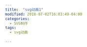 ```yaml
---
title:  "svg动画1"
modified: 2018-07-02T16:03:49-04:00
categories: 
  - SVG制作
tags:
  - svg动画
  
---
```


<head>
 <style>  
  @keyframes changeScale{
   0% {  width:100px;height:100px; top:110px; left:110px;}
   50% { width:200px;height:200px;top:60px; left:60px}
   100% {width:300px;height:300px;top:10px; left:10px}
    }
  svg{position:absolute;animation:changeScale 1s ease 0s infinite alternate; }
 </style>

</head>
 

<?xml version="1.0" encoding="utf-8"?>
<!-- Generator: Adobe Illustrator 21.0.0, SVG Export Plug-In . SVG Version: 6.00 Build 0)  -->
<svg version="1.1" xmlns="http://www.w3.org/2000/svg" xmlns:xlink="http://www.w3.org/1999/xlink" x="0px" y="0px"
	 viewBox="0 0 2208 1242" style="enable-background:new 0 0 2208 1242;" xml:space="preserve">
<style type="text/css">
    <div class="wrapper">
	.st0{fill:#F4C1C1;}
	.st1{fill:none;stroke:#000000;stroke-width:10;stroke-linecap:round;stroke-linejoin:round;stroke-miterlimit:10;}
	.st2{fill:none;stroke:#000000;stroke-width:10;stroke-miterlimit:10;}
</style>
<g id="图层_3">
	<g id="XMLID_2_">
		<g>
			<path class="st0" d="M1316.2,540.8c0.2,9.2,0.1,18.7-3.9,27l-88.7-75.2c0.3-0.3,0.6-0.6,0.8-1l12.2-13.1c1.6-0.9,3.3-1.8,4.8-2.8
				c2.9-0.6,5.9-0.7,8.5-2.1c17.1-9.3,36.5-10,55.7-13.1c0.7-0.1,1.4-0.2,2,0.2c0.5,0.4,0.7,1.1,0.8,1.8
				C1313,488.4,1315.5,514.6,1316.2,540.8z"/>
			<path class="st0" d="M1238.5,476.5c0.9-0.4,1.9-0.6,3-0.8c-1.5,1-3.2,1.9-4.8,2.8L1238.5,476.5z"/>
			<path class="st0" d="M1238.8,476.2l-0.3,0.3c-0.1,0-0.2,0.1-0.3,0.1c-0.1,0-0.1,0-0.2,0.1
				C1238.3,476.5,1238.5,476.4,1238.8,476.2z"/>
			<path class="st0" d="M1236.7,478.5l-12.2,13.1c1.2-1.7,2.2-4.4,3.6-5.3C1229.8,482.6,1233.2,480.5,1236.7,478.5z"/>
			<path class="st0" d="M1236.3,477.9c-3.2,2.3-6.4,4.7-9.6,7c0.2-0.3,0.4-0.6,0.6-0.9c-0.2,0-0.4,0.1-0.6,0.1
				c2.4-1.6,4.8-3.3,7.2-4.9c1.3-0.9,2.7-1.8,4.2-2.5C1237.4,477.1,1236.9,477.5,1236.3,477.9z"/>
			<path class="st0" d="M1227.3,484c-0.2,0.3-0.3,0.6-0.6,0.9c-2.2,1.6-4.3,3.2-6.5,4.8l-0.8-0.7c2.4-1.6,4.8-3.3,7.2-5
				C1226.8,484.1,1227.1,484,1227.3,484z"/>
			<path class="st0" d="M1226.7,484.9c-1.4,2-3.9,3.6-6.3,5l-0.2-0.2C1222.3,488.1,1224.5,486.5,1226.7,484.9z"/>
			<path class="st0" d="M1236.3,477.9c0.6-0.4,1.2-0.8,1.8-1.2c0.1,0,0.1-0.1,0.2-0.1c0.1,0,0.2-0.1,0.3-0.1l-1.9,2
				c-3.5,2-6.8,4.1-8.7,7.8c-1.4,0.9-2.4,3.6-3.6,5.3l-0.9,1l-3.1-2.7c2.4-1.4,4.8-2.9,6.3-5
				C1229.9,482.6,1233.1,480.3,1236.3,477.9z"/>
			<path class="st0" d="M1223.6,492.6l0.9-1C1224.2,492,1223.9,492.4,1223.6,492.6L1223.6,492.6z"/>
			<path class="st0" d="M1223.6,492.6L1223.6,492.6c-0.1,0.1-0.2,0.2-0.3,0.3L1223.6,492.6z"/>
			<path class="st0" d="M1238.8,476.2c-0.3,0.2-0.5,0.3-0.8,0.5c-1.5,0.6-2.8,1.5-4.2,2.5c-2.4,1.6-4.8,3.3-7.2,4.9
				c-1.3,0.1-2.4,0-3.9,0.7c7.1-3,12.5-9.4,20.5-10.3c-0.6,0.4-1.1,0.8-1.7,1.2c-1,0.2-2,0.4-3,0.8L1238.8,476.2z"/>
			<path class="st0" d="M1219.8,483.6c15.1-9.6,30.5-19.4,47.8-23.8c12.9-3.3,26.3-3.4,39.6-3.5c2.3,0,4.9,0.1,6.5,1.7
				c1.3,1.3,1.6,3.1,1.9,4.9c6.6,40.1,11.7,82.7-3.8,120.4l-97.7-94.9C1213.5,486.4,1217.8,483.4,1219.8,483.6z M1243.2,474.5
				c-8,0.9-13.4,7.2-20.5,10.3c1.6-0.7,2.6-0.6,3.9-0.7c-2.4,1.7-4.8,3.3-7.2,5l0.8,0.7c-0.7,0.5-1.4,1-2,1.5
				c0.7-0.4,1.5-0.9,2.3-1.3l3.1,2.7l-0.3,0.3c0.1-0.1,0.2-0.2,0.3-0.3l88.7,75.2c4-8.3,4.1-17.8,3.9-27
				c-0.6-26.3-3.2-52.5-7.7-78.3c-0.1-0.7-0.3-1.4-0.8-1.8c-0.6-0.4-1.3-0.3-2-0.2c-19.2,3.1-38.6,3.9-55.7,13.1
				c-2.6,1.4-5.6,1.5-8.5,2.1C1242.1,475.3,1242.6,474.9,1243.2,474.5z"/>
			<path class="st0" d="M1218.1,491.2c0.7-0.5,1.4-1,2-1.5l0.2,0.2C1219.6,490.4,1218.9,490.8,1218.1,491.2z"/>
			<path class="st0" d="M1048.2,498.1L944,481.9c30.9-2.2,62.3,1.5,91.8,10.7C1040.2,494,1044.5,495.5,1048.2,498.1z"/>
			<path class="st0" d="M946.8,490.9l8,105.3c-2.6-5.5-6.7-11.4-7.9-17.3c-4.1-19.9-3.5-40.2-2.4-60.6
				C945,509.2,945.8,500,946.8,490.9z"/>
			<path class="st0" d="M951.5,603.2l-3.2-7.3C949.7,598.2,950.9,600.6,951.5,603.2z"/>
			<path class="st0" d="M945.6,589.7l2.7,6.2c-0.8-1.3-1.6-2.6-2.3-3.9C945.9,591.3,945.8,590.5,945.6,589.7z"/>
			<path class="st0" d="M953.9,604.3c-3-7.6-5.9-15.2-8.9-22.8c-2.4-6-4.8-12.1-5.9-18.5c-1.1-6-1.1-12.1-1.1-18.2
				c0-18.4,0-36.8,0-55.3c0,0,0,0,0,0.1l1.7-3.9c0.4,0.1,0.7,0.3,0.9,0.6c24.7-0.2,46.8,2.1,71.1,6.3c9.2,1.6,18.4,3.5,27,7
				l-81.4,116C955.6,611,955.7,609,953.9,604.3z M946.9,579c1.2,5.9,5.4,11.8,7.9,17.3l-8-105.3c-1.1,9.1-1.8,18.3-2.3,27.4
				C943.5,538.7,942.8,559,946.9,579z"/>
			<path class="st0" d="M945.6,589.7c0.1,0.8,0.3,1.6,0.4,2.3c-2-3.3-3.7-6.7-3.9-10.5L945.6,589.7z"/>
			<path class="st0" d="M952.9,613.5c-1.7-0.4,1.5,6.1,0.4,4.8c-3.6-4.1-7.3-8.7-8.4-14c-0.9-4.1-1.8-8.3-2.8-12.4
				c-1.8-7.6-0.7-12.5-2.4-20.1c2.3,5.3,4.8,11.6,6,17.9l-3.5-8.1c0.2,3.8,1.9,7.1,3.9,10.5c0.4,3.1,0.4,6.1-0.1,9
				C947.9,605.4,950.2,609.5,952.9,613.5z"/>
			<path class="st0" d="M939.7,485.8l-1.7,3.9c0,0,0,0,0-0.1c0-1.1,0-2.2,0-3.3C938.4,485.8,939.1,485.6,939.7,485.8z"/>
			<path class="st0" d="M938,489.6c-1.7-2.4-0.1-6.4-0.6-9.3c1.6,0,3.1,0,4.7,0l-2.3,5.4c-0.6-0.2-1.3,0-1.7,0.5
				C938,487.4,938,488.5,938,489.6z"/>
		</g>
		<g>
			<path class="st1" d="M938,489.6c0,18.4,0,36.8,0,55.3c0,6.1,0,12.2,1.1,18.2c1.2,6.4,3.5,12.5,5.9,18.5c3,7.6,6,15.2,8.9,22.8
				c1.8,4.6,1.7,6.7,3.4,11.4"/>
			<path class="st1" d="M1038.7,499.7c-8.6-3.5-17.8-5.4-27-7c-24.3-4.2-46.4-6.5-71.1-6.3c-0.2-0.3-0.5-0.5-0.9-0.6"/>
			<path class="st1" d="M944,481.9c30.9-2.2,62.3,1.5,91.8,10.7c4.3,1.4,8.7,2.9,12.3,5.5"/>
			<path class="st1" d="M946.8,490.9c-1.1,9.1-1.8,18.3-2.3,27.4c-1.1,20.4-1.7,40.7,2.4,60.6c1.2,5.9,5.4,11.8,7.9,17.3"/>
			<path class="st1" d="M946,592c0.8,1.3,1.6,2.6,2.3,3.9c1.3,2.3,2.5,4.7,3.2,7.3"/>
			<path class="st1" d="M945.6,589.7c-1.2-6.2-3.6-12.5-6-17.9c1.8,7.6,0.7,12.5,2.4,20.1c1,4.1,1.9,8.3,2.8,12.4
				c1.2,5.4,4.8,9.9,8.4,14c1.1,1.3-2.1-5.2-0.4-4.8c-2.7-4-5-8.2-7-12.5c0.5-2.9,0.5-5.9,0.1-9
				C945.9,591.3,945.8,590.5,945.6,589.7z"/>
			<path class="st1" d="M942,480.3c-1.6,0-3.1,0-4.7,0c0.5,2.9-1,6.9,0.6,9.3c0,0,0,0,0,0.1"/>
			<path class="st1" d="M1311.8,583.2c15.4-37.6,10.4-80.2,3.8-120.4c-0.3-1.8-0.6-3.6-1.9-4.9c-1.6-1.6-4.2-1.7-6.5-1.7
				c-13.3,0.1-26.7,0.3-39.6,3.5c-17.3,4.4-32.7,14.2-47.8,23.8c-2-0.2-6.3,2.8-5.7,4.7"/>
			<path class="st1" d="M1241.5,475.7c2.9-0.6,5.9-0.7,8.5-2.1c17.1-9.3,36.5-10,55.7-13.1c0.7-0.1,1.4-0.2,2,0.2
				c0.5,0.4,0.7,1.1,0.8,1.8c4.5,25.9,7.1,52.1,7.7,78.3c0.2,9.2,0.1,18.7-3.9,27"/>
			<path class="st1" d="M1238,476.7c0.1,0,0.1-0.1,0.2-0.1c0.1,0,0.2-0.1,0.3-0.1"/>
			<path class="st1" d="M1219.4,489c2.4-1.6,4.8-3.3,7.2-5"/>
			<path class="st1" d="M1238.8,476.2c-0.3,0.2-0.5,0.3-0.8,0.5c-0.6,0.4-1.2,0.8-1.8,1.2c-3.2,2.3-6.4,4.7-9.6,7
				c-2.2,1.6-4.3,3.2-6.5,4.8c-0.7,0.5-1.4,1-2,1.5c0.7-0.4,1.5-0.9,2.3-1.3c2.4-1.4,4.8-2.9,6.3-5c0.2-0.3,0.4-0.6,0.6-0.9
				c-0.2,0-0.4,0.1-0.6,0.1c-1.3,0.1-2.4,0-3.9,0.7c7.1-3,12.5-9.4,20.5-10.3c-0.6,0.4-1.1,0.8-1.7,1.2c-1.5,1-3.2,1.9-4.8,2.8
				c-3.5,2-6.8,4.1-8.7,7.8c-1.4,0.9-2.4,3.6-3.6,5.3c-0.3,0.4-0.5,0.7-0.8,1c-0.1,0.1-0.2,0.2-0.3,0.3"/>
		</g>
	</g>
</g>
<g id="图层_4">
	<g id="XMLID_1_">
		<g>
			<path class="st0" d="M1140.8,474.5c104.6,0,189.3,85.8,189.3,191.7s-84.8,191.7-189.3,191.7c-104.6,0-189.3-85.8-189.3-191.7
				S1036.3,474.5,1140.8,474.5z"/>
		</g>
		<g>
			<path class="st2" d="M1330.2,666.2c0,105.9-84.8,191.7-189.3,191.7c-104.6,0-189.3-85.8-189.3-191.7s84.8-191.7,189.3-191.7
				C1245.4,474.5,1330.2,560.3,1330.2,666.2z"/>
		</g>
	</g>
</g>
<g id="图层_5">
	<ellipse cx="1063.4" cy="612" rx="16.6" ry="19.6"/>
	<ellipse cx="1206.1" cy="608.7" rx="16.6" ry="19.6"/>
</g>
<g id="图层_6">
	<path class="st1" d="M1048.7,673.7c25.5-19.9,57.6-31,89.9-31.3c9.6-0.1,19.3,0.8,28.7,2.8c13,2.8,25.4,7.7,37.8,12.5
		c11.8,4.7,25.2,13,32.3,23.6c3.5,5.3,7.1,10.7,8.9,16.8c0.9,2.9,1.4,5.9,1.8,8.9c1.1,6.7-2.3,15.6-0.9,22.2
		c1.4,6.4,0.4,15.6,1.8,22c-4.1,8.9-8.3,17.7-12.4,26.6c-1.1,2.3-2.1,4.6-3.6,6.6c-2,2.7-4.6,4.7-7.4,6.6
		c-17,11.6-37.9,15.8-58.1,19.8c-6.2,1.2-12.4,2.4-18.7,2.6c-7.3,0.2-14.5-0.9-21.6-1.9c-9.1-1.4-18.2-2.8-27.2-4.2
		c-14.5-2.2-29.7-4.7-41.6-13.2c-7.7-5.5-13.6-13.1-19.3-20.6c-3-3.9-5.9-7.8-8-12.2c-5.6-11.7-4.6-25.4-3.5-38.3
		c0.9-10.6,2-21.4,6.8-30.8c2.8-5.3,6.7-10,11.5-13.7"/>
	<path class="st1" d="M1072,746.1c1.2,9,4.9,17.7,10.6,24.8c1.8,2.3,4.2,4.6,7.1,4.4c3.2-0.2,5.4-3.4,7-6.2
		c2.4-4.3,4.9-8.6,6.3-13.4c0.7-2.6,1.1-5.3,1.9-7.9c0.7-2.5,1.8-5,2.6-7.5c2.6-8.2,2.2-16.9,1.7-25.5c-0.2-4.3-0.5-8.8-2.6-12.6
		c-5.3-9.5-20-13.5-25.8-3.3C1073.6,711.7,1070.1,731.7,1072,746.1z"/>
	<path class="st1" d="M1163.8,737.7c-0.3,2.1-0.6,4.2-0.4,6.3c0.3,5.3,3.3,10.2,6.5,14.4c2.7,3.6,5.9,7.1,10.2,8.5
		c4.3,1.5,9.8,0.1,11.6-4c0.7-1.6,0.8-3.3,1-5.1c1.5-14.5,7.9-28.7,5.6-43c-0.8-4.7-2.4-9.1-4.1-13.6c-0.3-0.9-0.7-1.8-1.3-2.6
		c-0.9-1-2.2-1.5-3.6-1.9c-11.9-3.4-15.4-2.9-19.3,9C1166.7,716.1,1165.3,727,1163.8,737.7z"/>
</g>
</svg>
